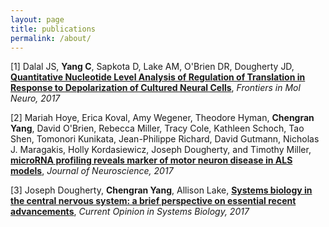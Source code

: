 ```yaml
---
layout: page
title: publications
permalink: /about/
---
```


  [1] Dalal JS, __Yang C__, Sapkota D, Lake AM, O'Brien DR, Dougherty JD, [__Quantitative Nucleotide Level Analysis of Regulation of Translation in Response to Depolarization of Cultured Neural Cells__](http://journal.frontiersin.org/article/10.3389/fnmol.2017.00009/full), _Frontiers in Mol Neuro, 2017_

  [2] Mariah Hoye, Erica Koval, Amy Wegener, Theodore Hyman, __Chengran Yang__, David O'Brien, Rebecca Miller, Tracy Cole, Kathleen Schoch, Tao Shen, Tomonori Kunikata, Jean-Philippe Richard, David Gutmann, Nicholas J. Maragakis, Holly Kordasiewicz, Joseph Dougherty, and Timothy Miller, [__microRNA profiling reveals marker of motor neuron disease in ALS models__](http://www.jneurosci.org/content/early/2017/04/17/JNEUROSCI.3582-16.2017), _Journal of Neuroscience, 2017_
  
  [3] Joseph Dougherty, __Chengran Yang__, Allison Lake, [__Systems biology in the central nervous system: a brief perspective on essential recent advancements__](accepted), _Current Opinion in Systems Biology, 2017_

